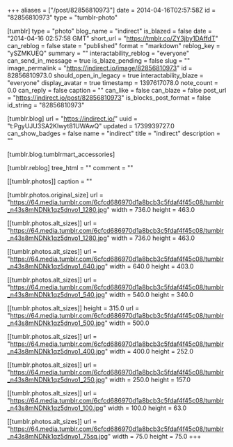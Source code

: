 +++
aliases = ["/post/82856810973"]
date = 2014-04-16T02:57:58Z
id = "82856810973"
type = "tumblr-photo"

[tumblr]
type = "photo"
blog_name = "indirect"
is_blazed = false
date = "2014-04-16 02:57:58 GMT"
short_url = "https://tmblr.co/ZY3jby1DAffdT"
can_reblog = false
state = "published"
format = "markdown"
reblog_key = "ySZMKUEQ"
summary = ""
interactability_reblog = "everyone"
can_send_in_message = true
is_blaze_pending = false
slug = ""
image_permalink = "https://indirect.io/image/82856810973"
id = 82856810973.0
should_open_in_legacy = true
interactability_blaze = "everyone"
display_avatar = true
timestamp = 1397617078.0
note_count = 0.0
can_reply = false
caption = ""
can_like = false
can_blaze = false
post_url = "https://indirect.io/post/82856810973"
is_blocks_post_format = false
id_string = "82856810973"

[tumblr.blog]
url = "https://indirect.io/"
uuid = "t:PgyUJU3SA2Klwyt81UWAwQ"
updated = 1739939727.0
can_show_badges = false
name = "indirect"
title = "indirect"
description = ""

[tumblr.blog.tumblrmart_accessories]

[tumblr.reblog]
tree_html = ""
comment = ""

[[tumblr.photos]]
caption = ""

[tumblr.photos.original_size]
url = "https://64.media.tumblr.com/6cfcd686970d1a8bcb3c5fdaf4f45c08/tumblr_n43s8mNDNk1qz5dnvo1_1280.jpg"
width = 736.0
height = 463.0

[[tumblr.photos.alt_sizes]]
url = "https://64.media.tumblr.com/6cfcd686970d1a8bcb3c5fdaf4f45c08/tumblr_n43s8mNDNk1qz5dnvo1_1280.jpg"
width = 736.0
height = 463.0

[[tumblr.photos.alt_sizes]]
url = "https://64.media.tumblr.com/6cfcd686970d1a8bcb3c5fdaf4f45c08/tumblr_n43s8mNDNk1qz5dnvo1_640.jpg"
width = 640.0
height = 403.0

[[tumblr.photos.alt_sizes]]
url = "https://64.media.tumblr.com/6cfcd686970d1a8bcb3c5fdaf4f45c08/tumblr_n43s8mNDNk1qz5dnvo1_540.jpg"
width = 540.0
height = 340.0

[[tumblr.photos.alt_sizes]]
height = 315.0
url = "https://64.media.tumblr.com/6cfcd686970d1a8bcb3c5fdaf4f45c08/tumblr_n43s8mNDNk1qz5dnvo1_500.jpg"
width = 500.0

[[tumblr.photos.alt_sizes]]
url = "https://64.media.tumblr.com/6cfcd686970d1a8bcb3c5fdaf4f45c08/tumblr_n43s8mNDNk1qz5dnvo1_400.jpg"
width = 400.0
height = 252.0

[[tumblr.photos.alt_sizes]]
url = "https://64.media.tumblr.com/6cfcd686970d1a8bcb3c5fdaf4f45c08/tumblr_n43s8mNDNk1qz5dnvo1_250.jpg"
width = 250.0
height = 157.0

[[tumblr.photos.alt_sizes]]
url = "https://64.media.tumblr.com/6cfcd686970d1a8bcb3c5fdaf4f45c08/tumblr_n43s8mNDNk1qz5dnvo1_100.jpg"
width = 100.0
height = 63.0

[[tumblr.photos.alt_sizes]]
url = "https://64.media.tumblr.com/6cfcd686970d1a8bcb3c5fdaf4f45c08/tumblr_n43s8mNDNk1qz5dnvo1_75sq.jpg"
width = 75.0
height = 75.0
+++
